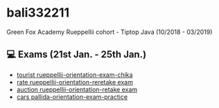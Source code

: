 # bali332211
Green Fox Academy Rueppellii cohort - Tiptop Java (10/2018 - 03/2019)

<h2>💻 Exams (21st Jan. - 25th Jan.) </h2>
<ul>
<li><a href="https://github.com/green-fox-academy/bali332211/tree/master/week-11/tourist%20rueppellii-orientation-exam-chika">tourist rueppellii-orientation-exam-chika</a></li>
  <li><a href="https://github.com/green-fox-academy/bali332211/tree/master/week-11/rate">rate rueppellii-orientation-reretake exam</a></li>
  <li><a href="https://github.com/green-fox-academy/bali332211/tree/master/week-10/auction">auction rueppellii-orientation-retake exam</a></li>
  <li><a href="https://github.com/green-fox-academy/bali332211/tree/master/week-10/cars">cars pallida-orientation-exam-practice</a></li>
  </ul>
